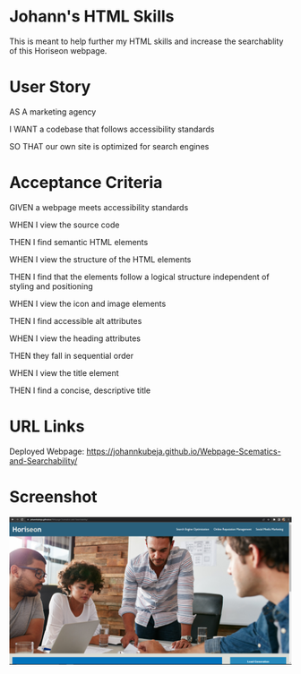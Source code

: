 <h1> Johann's HTML Skills </h1>

This is meant to help further my HTML skills and increase the searchablity of this Horiseon webpage. 

<h1> User Story </h1>

AS A marketing agency

I WANT a codebase that follows accessibility standards

SO THAT our own site is optimized for search engines

<h1> Acceptance Criteria </h1>

GIVEN a webpage meets accessibility standards

WHEN I view the source code

THEN I find semantic HTML elements

WHEN I view the structure of the HTML elements

THEN I find that the elements follow a logical structure independent of styling 
and positioning

WHEN I view the icon and image elements

THEN I find accessible alt attributes

WHEN I view the heading attributes

THEN they fall in sequential order

WHEN I view the title element

THEN I find a concise, descriptive title

<h1> URL Links </h1>

Deployed Webpage: https://johannkubeja.github.io/Webpage-Scematics-and-Searchability/

<h1> Screenshot </h1>

<img src="Searchability Screenshot.png">
